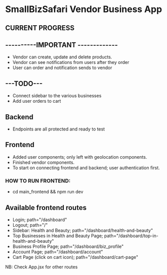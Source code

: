 # SmallBizSafari Vendor Business App
## CURRENT PROGRESS
## ----------IMPORTANT -------------
- Vendor can create, update and delete products.
- Vendor can see notifications from users after they order
- User can order and notification sends to vendor

## ---TODO---
- Connect sidebar to the various businesses
- Add user orders to cart

## Backend
- Endpoints are all protected and ready to test

## Frontend
- Added user components; only left with geolocation components.
- Finished vendor components.
- To start on connecting frontend and backend; user authentication first. 

### HOW TO RUN FRONTEND: 
- cd main_frontend && npm run dev

## Available frontend routes
- Login; path="/dashboard"
- Logout; path="/"
- Sidebar: Health and Beauty; path="/dashboard/health-and-beauty"
- Top Businesses in Health and Beauty Page; path="/dashboard/top-in-health-and-beauty"
- Business Profile Page; path="/dashboard/biz_profile"
- Account Page; path="/dashboard/account"
- Cart Page (click on cart icon); path="/dashboard/cart-page"

NB: Check App.jsx for other routes
